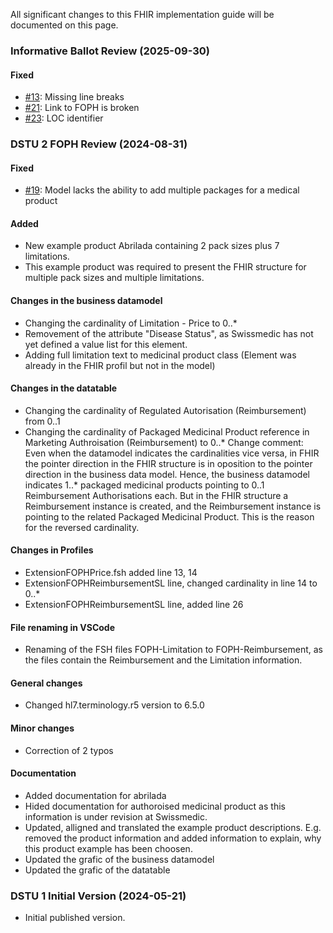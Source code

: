 All significant changes to this FHIR implementation guide will be documented on this page.

### Informative Ballot Review (2025-09-30)

#### Fixed
- [#13](https://github.com/bag-epl/bag-epl-fhir/issues/13): Missing line breaks
- [#21](https://github.com/bag-epl/bag-epl-fhir/issues/21): Link to FOPH is broken
- [#23](https://github.com/bag-epl/bag-epl-fhir/issues/23): LOC identifier

### DSTU 2 FOPH Review (2024-08-31)

#### Fixed
- [#19](https://github.com/bag-epl/bag-epl-fhir/issues/19): Model lacks the ability to add multiple packages for a medical product
  
#### Added
- New example product Abrilada containing 2 pack sizes plus 7 limitations.
- This example product was required to present the FHIR structure for multiple pack sizes and multiple limitations.

#### Changes in the business datamodel
- Changing the cardinality of Limitation - Price to 0..*
- Removement of the attribute "Disease Status", as Swissmedic has not yet defined a value list for this element.
- Adding full limitation text to medicinal product class (Element was already in the FHIR profil but not in the model)

#### Changes in the datatable
- Changing the cardinality of Regulated Autorisation (Reimbursement) from 0..1
- Changing the cardinality of Packaged Medicinal Product reference in Marketing Authroisation (Reimbursement) to 0..*
Change comment: Even when the datamodel indicates the cardinalities vice versa, in FHIR the pointer direction in the FHIR structure is in oposition to the pointer direction in the business data model. Hence, the business datamodel indicates 1..* packaged medicinal products pointing to 0..1 Reimbursement Authorisations each. But in the FHIR structure a Reimbursement instance is created, and the Reimbursement instance is pointing to the related Packaged Medicinal Product. This is the reason for the reversed cardinality. 

#### Changes in Profiles
- ExtensionFOPHPrice.fsh added line 13, 14
- ExtensionFOPHReimbursementSL line, changed cardinality in line 14 to 0..* 
- ExtensionFOPHReimbursementSL line, added line 26

#### File renaming in VSCode
- Renaming of the FSH files FOPH-Limitation to FOPH-Reimbursement, as the files contain the Reimbursement and the Limitation information.

#### General changes
- Changed hl7.terminology.r5 version to 6.5.0

#### Minor changes
- Correction of 2 typos

#### Documentation
- Added documentation for abrilada
- Hided documentation for authoroised medicinal product as this information is under revision at Swissmedic.
- Updated, alligned and translated the example product descriptions. E.g. removed the product information and added information to explain, why this product example has been choosen.
- Updated the grafic of the business datamodel
- Updated the grafic of the datatable

### DSTU 1 Initial Version (2024-05-21)
- Initial published version.

